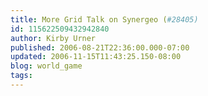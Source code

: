 ```yaml
---
title: More Grid Talk on Synergeo (#28405)
id: 115622509432942840
author: Kirby Urner
published: 2006-08-21T22:36:00.000-07:00
updated: 2006-11-15T11:43:25.150-08:00
blog: world_game
tags: 
---
```


